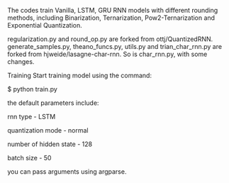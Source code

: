 The codes train Vanilla, LSTM, GRU RNN models with different rounding methods, including Binarization, Ternarization, Pow2-Ternarization and Exponential Quantization.

regularization.py and round_op.py are forked from ottj/QuantizedRNN. generate_samples.py, theano_funcs.py, utils.py and trian_char_rnn.py are forked from hjweide/lasagne-char-rnn. So is char_rnn.py, with some changes.

Training 
Start training model using the command:

$ python train.py

the default parameters include:

rnn type - LSTM

quantization mode - normal

number of hidden state - 128

batch size - 50

you can pass arguments using argparse.
